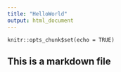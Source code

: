 ```yaml
---
title: "HelloWorld"
output: html_document
---
```


```{r setup, include=FALSE}
knitr::opts_chunk$set(echo = TRUE)
```



## This is a markdown file
